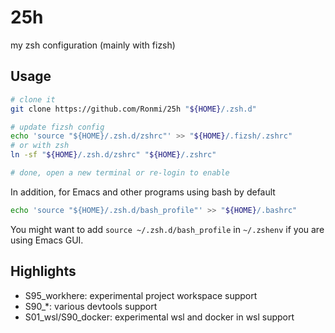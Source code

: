 25h
===

my zsh configuration (mainly with fizsh)

## Usage

```sh
# clone it
git clone https://github.com/Ronmi/25h "${HOME}/.zsh.d"

# update fizsh config
echo 'source "${HOME}/.zsh.d/zshrc"' >> "${HOME}/.fizsh/.zshrc"
# or with zsh
ln -sf "${HOME}/.zsh.d/zshrc" "${HOME}/.zshrc"

# done, open a new terminal or re-login to enable
```

In addition, for Emacs and other programs using bash by default

```sh
echo 'source "${HOME}/.zsh.d/bash_profile"' >> "${HOME}/.bashrc"
```

You might want to add `source ~/.zsh.d/bash_profile` in `~/.zshenv` if you are using Emacs GUI.

## Highlights

- S95_workhere: experimental project workspace support
- S90_*: various devtools support
- S01_wsl/S90_docker: experimental wsl and docker in wsl support
